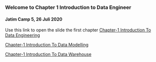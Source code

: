 ### Welcome to Chapter 1 Introduction to Data Engineer
#### Jatim Camp 5, 26 Juli 2020


Use this link to open the slide the first chapter
[Chapter-1 Introduction To Data Engineering](https://drive.google.com/file/d/1oihsk-mzUGlA0TQjs8xl0Gq7r4R1kkaf/view?usp=sharing)

[Chapter-1 Introduction To Data Modelling](https://drive.google.com/file/d/1pOA-ZVjN4J2ldiAiGNnIS-yYOMk0ixbF/view?usp=sharing)

[Chapter-1 Introduction To Data Warehouse](https://drive.google.com/file/d/1hkkRAXnXRULucgseyZDbFhXXAn3LU0y9/view?usp=sharing)